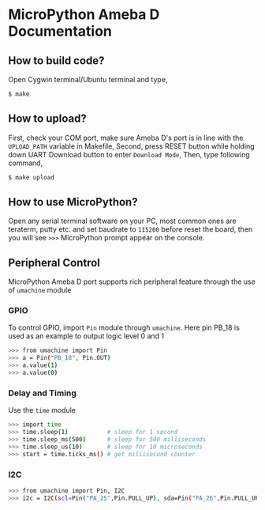 # MicroPython Ameba D Documentation

## How to build code?
Open Cygwin terminal/Ubuntu terminal and type,

```bash
$ make
```

## How to upload?

First, check your COM port, make sure Ameba D's port is in line with the ```UPLOAD_PATH``` variable in Makefile, 
Second, press RESET button while holding down UART Download button to enter ```Download Mode```,
Then, type following command,

```bash
$ make upload
```

## How to use MicroPython?
Open any serial terminal software on your PC, most common ones are teraterm, putty etc. and set baudrate to ```115200``` before reset the board, then you will see ```>>>``` MicroPython prompt appear on the console.


## Peripheral Control
MicroPython Ameba D port supports rich peripheral feature through the use of ```umachine``` module

### GPIO
To control GPIO, import ```Pin``` module through ```umachine```. Here pin PB_18 is used as an example to output logic level 0 and 1

```bash
>>> from umachine import Pin
>>> a = Pin("PB_18", Pin.OUT)
>>> a.value(1)
>>> a.value(0)
```

### Delay and Timing
Use the ```time``` module

```bash
>>> import time
>>> time.sleep(1)           # sleep for 1 second
>>> time.sleep_ms(500)      # sleep for 500 milliseconds
>>> time.sleep_us(10)       # sleep for 10 microseconds
>>> start = time.ticks_ms() # get millisecond counter
```
### I2C
```bash
>>> from umachine import Pin, I2C
>>> i2c = I2C(scl=Pin("PA_25",Pin.PULL_UP), sda=Pin("PA_26",Pin.PULL_UP), freq=100000)
```